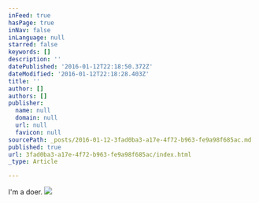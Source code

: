 ```yaml
---
inFeed: true
hasPage: true
inNav: false
inLanguage: null
starred: false
keywords: []
description: ''
datePublished: '2016-01-12T22:18:50.372Z'
dateModified: '2016-01-12T22:18:28.403Z'
title: ''
author: []
authors: []
publisher:
  name: null
  domain: null
  url: null
  favicon: null
sourcePath: _posts/2016-01-12-3fad0ba3-a17e-4f72-b963-fe9a98f685ac.md
published: true
url: 3fad0ba3-a17e-4f72-b963-fe9a98f685ac/index.html
_type: Article

---
```

I'm a doer. ![](https://the-grid-user-content.s3-us-west-2.amazonaws.com/f208d722-ed5f-4606-85b3-8c79c85c87fc.jpg)